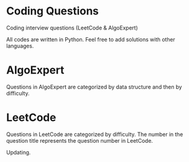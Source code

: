# Coding Questions
Coding interview questions (LeetCode &amp; AlgoExpert)

All codes are written in Python.
Feel free to add solutions with other languages.

# AlgoExpert
Questions in AlgoExpert are categorized by data structure and then by difficulty.

# LeetCode
Questions in LeetCode are categorized by difficulty. 
The number in the question title represents the question number in LeetCode.

Updating.
